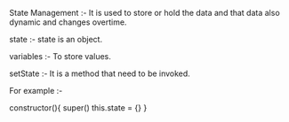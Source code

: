 <!-- # React + Vite

This template provides a minimal setup to get React working in Vite with HMR and some ESLint rules.

Currently, two official plugins are available:

- [@vitejs/plugin-react](https://github.com/vitejs/vite-plugin-react/blob/main/packages/plugin-react/README.md) uses [Babel](https://babeljs.io/) for Fast Refresh
- [@vitejs/plugin-react-swc](https://github.com/vitejs/vite-plugin-react-swc) uses [SWC](https://swc.rs/) for Fast Refresh -->



State Management :- It is used to store or hold the data and that data also dynamic and changes overtime.

state :- state is an object.

variables :- To store values.

setState :- It is a method that need to be invoked.

For example :- 

constructor(){
    super()
    this.state = {}
}